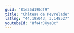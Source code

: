 ```yaml
---
guid: "81e35d190df9"
title: "Château de Peyrelade"
latlng: "44.195043, 3.148527"
youtubeId: "8fu4rJXyaQc" 
---
```

